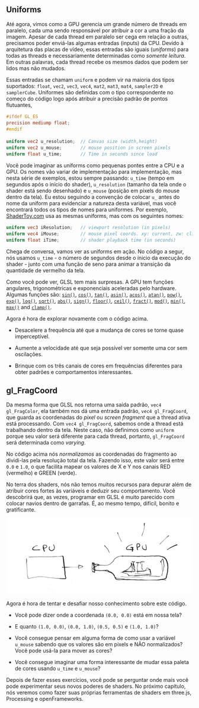 ## Uniforms

Até agora, vimos como a GPU gerencia um grande número de threads em paralelo, cada uma sendo responsável por atribuir a cor a uma fração da imagem. Apesar de cada thread em paralelo ser cega em relação a outras, precisamos poder enviá-las algumas entradas (inputs) da CPU. Devido à arquitetura das placas de vídeo, essas entradas são iguais (*uniforms*) para todas as threads e necessariamente determinadas como *somente leitura*. Em outras palavras, cada thread recebe os mesmos dados que podem ser lidos mas não mudados.

Essas entradas se chamam `uniform` e podem vir na maioria dos tipos suportados: `float`, `vec2`, `vec3`, `vec4`, `mat2`, `mat3`, `mat4`, `sampler2D` e `samplerCube`. Uniformes são definidas com o tipo correspondente no começo do código logo após atribuir a precisão padrão de pontos flutuantes,

```glsl
#ifdef GL_ES
precision mediump float;
#endif

uniform vec2 u_resolution;  // Canvas size (width,height)
uniform vec2 u_mouse;       // mouse position in screen pixels
uniform float u_time;       // Time in seconds since load
```

Você pode imaginar as uniforms como pequenas pontes entre a CPU e a GPU. Os nomes vão variar de implementação para implementação, mas nesta série de exemplos, estou sempre passando: `u_time`  (tempo em segundos após o início do shader), `u_resolution` (tamanho da tela onde o shader está sendo desenhado) e `u_mouse` (posição em píxels do mouse dentro da tela). Eu estou seguindo a convenção de colocar `u_` antes do nome da uniform para evidenciar a natureza desta variável, mas você encontrará todos os tipos de nomes para uniformes. Por exemplo, [ShaderToy.com](https://www.shadertoy.com/) usa as mesmas uniforms, mas com os seguintes nomes:

```glsl
uniform vec3 iResolution;   // viewport resolution (in pixels)
uniform vec4 iMouse;        // mouse pixel coords. xy: current, zw: click
uniform float iTime;        // shader playback time (in seconds)
```

Chega de conversa, vamos ver as uniforms em ação. No código a segur, nós usamos `u_time` - o número de segundos desde o ínicio da execução do shader - junto com uma função de seno para animar a transição da quantidade de vermelho da tela.

<div class="codeAndCanvas" data="time.frag"></div>

Como você pode ver, GLSL tem mais surpresas. A GPU tem funções angulares, trigonométricas e exponenciais aceleradas pelo hardware.  Algumas funções são: [`sin()`](../glossary/?search=sin), [`cos()`](../glossary/?search=cos), [`tan()`](../glossary/?search=tan), [`asin()`](../glossary/?search=asin), [`acos()`](../glossary/?search=acos), [`atan()`](../glossary/?search=atan), [`pow()`](../glossary/?search=pow), [`exp()`](../glossary/?search=exp), [`log()`](../glossary/?search=log), [`sqrt()`](../glossary/?search=sqrt), [`abs()`](../glossary/?search=abs), [`sign()`](../glossary/?search=sign), [`floor()`](../glossary/?search=floor), [`ceil()`](../glossary/?search=ceil), [`fract()`](../glossary/?search=fract), [`mod()`](../glossary/?search=mod), [`min()`](../glossary/?search=min), [`max()`](../glossary/?search=max) and [`clamp()`](../glossary/?search=clamp).

 Agora é hora de explorar novamente com o código acima.

 * Desacelere a frequência até que a mudança de cores se torne quase imperceptível.

 * Aumente a velocidade até que seja possível ver somente uma cor sem oscilações.

 * Brinque com os três canais de cores em frequências diferentes para obter padrões e comportamentos interessantes.

 ## gl_FragCoord

Da mesma forma que GLSL nos retorna uma saída padrão, `vec4 gl_FragColor`, ela também nos dá uma entrada padrão, `vec4 gl_FragCoord`, que guarda as coordenadas do *pixel* ou *screen fragment* que a thread ativa está processando. Com `vec4 gl_FragCoord`, sabemos onde a thread está trabalhando dentro da tela. Neste caso, não definimos como `uniform` porque seu valor será diferente para cada thread, portanto, `gl_FragCoord` será determinada como *varying*.

<div class="codeAndCanvas" data="space.frag"></div>

No código acima nós *normalizamos* as coordenadas do fragmento ao dividi-las pela resolução total da tela. Fazendo isso, este valor será entre `0.0` e `1.0`, o que facilita mapear os valores de X e Y nos canais RED (vermelho) e GREEN (verde).

No terra dos shaders, nós não temos muitos recursos para depurar além de atribuir cores fortes às variáveis e deduzir seu comportamento. Você descobrirá que, as vezes, programar em GLSL é muito parecido com colocar navios dentro de garrafas. É, ao mesmo tempo, difícil, bonito e gratificante.

![](08.png)

Agora é hora de tentar e desafiar nosso conhecimento sobre este código.

* Você pode dizer onde a coordenada `(0.0, 0.0)` está em nossa tela?

* E quanto `(1.0, 0.0)`, `(0.0, 1.0)`, `(0.5, 0.5)` e `(1.0, 1.0)`?

* Você consegue pensar em alguma forma de como usar a variável `u_mouse` sabendo que os valores são em pixels e NÃO normalizados? Você pode usá-la para mover as cores?

* Você consegue imaginar uma forma interessante de mudar essa paleta de cores usando `u_time` e `u_mouse`?

Depois de fazer esses exercícios, você pode se perguntar onde mais você pode experimentar seus novos poderes de shaders. No próximo capítulo, nós veremos como fazer suas próprias ferramentas de shaders em three.js, Processing e openFrameworks.
